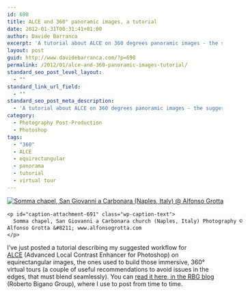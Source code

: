 ```yaml
---
id: 690
title: ALCE and 360° panoramic images, a tutorial
date: 2012-01-31T00:31:41+01:00
author: Davide Barranca
excerpt: 'A tutorial about ALCE on 360 degrees panoramic images - the suggested workflow to deal with edges on equirectangular pictures'
layout: post
guid: http://www.davidebarranca.com/?p=690
permalink: /2012/01/alce-and-360-panoramic-images-tutorial/
standard_seo_post_level_layout:
  - ""
standard_link_url_field:
  - ""
standard_seo_post_meta_description:
  - 'A tutorial about ALCE on 360 degrees panoramic images - the suggested workflow to deal with edges on equirectangular pictures.'
category:
  - Photography Post-Production
  - Photoshop
tags:
  - "360"
  - ALCE
  - equirectangular
  - panorama
  - tutorial
  - virtual tour
---
```

<div class="pf-content">
  <div id="attachment_691" style="width: 580px" class="wp-caption aligncenter">
    <a href="http://blog.rbg.bigano.com/2012/01/30/alce-and-360-equirectangular-panoramic-images/" target="_blank"><img aria-describedby="caption-attachment-691" class="size-full wp-image-691 " alt="Somma chapel, San Giovanni a Carbonara (Naples, Italy) @ Alfonso Grotta" src="/wp-content/uploads/2012/01/equirectangular.jpg" width="570" height="285" srcset="/wp-content/uploads/2012/01/equirectangular.jpg 570w, /wp-content/uploads/2012/01/equirectangular-150x75.jpg 150w, /wp-content/uploads/2012/01/equirectangular-300x150.jpg 300w" sizes="(max-width: 570px) 100vw, 570px" /></a>

    <p id="caption-attachment-691" class="wp-caption-text">
      Somma chapel, San Giovanni a Carbonara church (Naples, Italy) Photography © Alfonso Grotta &#8211; www.alfonsogrotta.com
    </p>
  </div>

  <p>
    I&#8217;ve just posted a tutorial describing my suggested workflow for <a title="ALCE - Advanced Local Contrast Enhancer" href="http://www.bigano.com/ALCE" target="_blank">ALCE</a> (Advanced Local Contrast Enhancer for Photoshop) on equirectangular images, the ones used to build those immersive, 360° virtual tours (a couple of useful recommendations to avoid issues in the edges, that must blend seamlessly). You can <a title="ALCE and 360° panoramic images - RBG blog" href="http://blog.rbg.bigano.com/2012/01/30/alce-and-360-equirectangular-panoramic-images/" target="_blank">read it here, in the RBG blog</a> (Roberto Bigano Group), where I use to post from time to time.
  </p>
</div>
